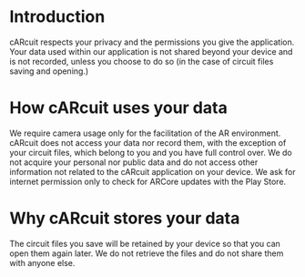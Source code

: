 # Introduction
cARcuit respects your privacy and the permissions you give the application. Your data used within our application is not shared beyond your device and is not recorded, unless you choose to do so (in the case of circuit files saving and opening.)
# How cARcuit uses your data
We require camera usage only for the facilitation of the AR environment. cARcuit does not access your data nor record them, with the exception of your circuit files, which belong to you and you have full control over. We do not acquire your personal nor public data and do not access other information not related to the cARcuit application on your device. We ask for internet permission only to check for ARCore updates with the Play Store.
# Why cARcuit stores your data
The circuit files you save will be retained by your device so that you can open them again later. We do not retrieve the files and do not share them with anyone else.
